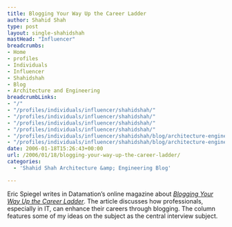 ```yaml
---
title: Blogging Your Way Up the Career Ladder
author: Shahid Shah
type: post
layout: single-shahidshah
mastHead: "Influencer"
breadcrumbs:
- Home
- profiles
- Individuals
- Influencer
- Shahidshah
- Blog
- Architecture and Engineering
breadcrumbLinks:
- "/"
- "/profiles/individuals/influencer/shahidshah/"
- "/profiles/individuals/influencer/shahidshah/"
- "/profiles/individuals/influencer/shahidshah/"
- "/profiles/individuals/influencer/shahidshah/"
- "/profiles/individuals/influencer/shahidshah/blog/architecture-engineering/"
- "/profiles/individuals/influencer/shahidshah/blog/architecture-engineering/"
date: 2006-01-18T15:26:43+00:00
url: /2006/01/18/blogging-your-way-up-the-career-ladder/
categories:
  - 'Shahid Shah Architecture &amp; Engineering Blog'

---
```

Eric Spiegel writes in Datamation&#8217;s online magazine about _[Blogging Your Way Up the Career Ladder][1]_. The article discusses how professionals, especially in IT, can enhance their careers through blogging. The column features some of my ideas on the subject as the central interview subject.

 [1]: http://itmanagement.earthweb.com/columns/smit/article.php/3577846
